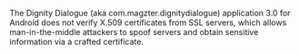 The Dignity Dialogue (aka com.magzter.dignitydialogue) application 3.0 for Android does not verify X.509 certificates from SSL servers, which allows man-in-the-middle attackers to spoof servers and obtain sensitive information via a crafted certificate.